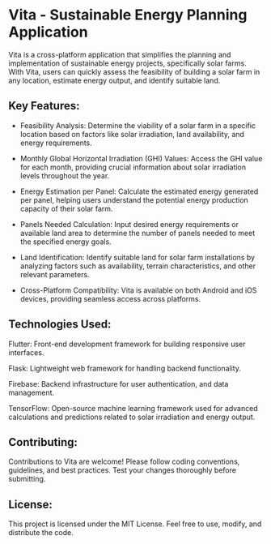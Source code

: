 # Vita - Sustainable Energy Planning Application
Vita is a cross-platform application that simplifies the planning and implementation of sustainable energy projects, specifically solar farms. With Vita, users can quickly assess the feasibility of building a solar farm in any location, estimate energy output, and identify suitable land.

## Key Features:
* Feasibility Analysis: Determine the viability of a solar farm in a specific location based on factors like solar irradiation, land availability, and energy requirements.

* Monthly Global Horizontal Irradiation (GHI) Values: Access the GHI value for each month, providing crucial information about solar irradiation levels throughout the year.

* Energy Estimation per Panel: Calculate the estimated energy generated per panel, helping users understand the potential energy production capacity of their solar farm.

* Panels Needed Calculation: Input desired energy requirements or available land area to determine the number of panels needed to meet the specified energy goals.

* Land Identification: Identify suitable land for solar farm installations by analyzing factors such as availability, terrain characteristics, and other relevant parameters.
* Cross-Platform Compatibility: Vita is available on both Android and iOS devices, providing seamless access across platforms.

## Technologies Used:
Flutter: Front-end development framework for building responsive user interfaces.

Flask: Lightweight web framework for handling backend functionality.

Firebase: Backend infrastructure for user authentication, and data management.

TensorFlow: Open-source machine learning framework used for advanced calculations and predictions related to solar irradiation and energy output.

## Contributing:
Contributions to Vita are welcome! Please follow coding conventions, guidelines, and best practices. Test your changes thoroughly before submitting.

## License:
This project is licensed under the MIT License. Feel free to use, modify, and distribute the code.
